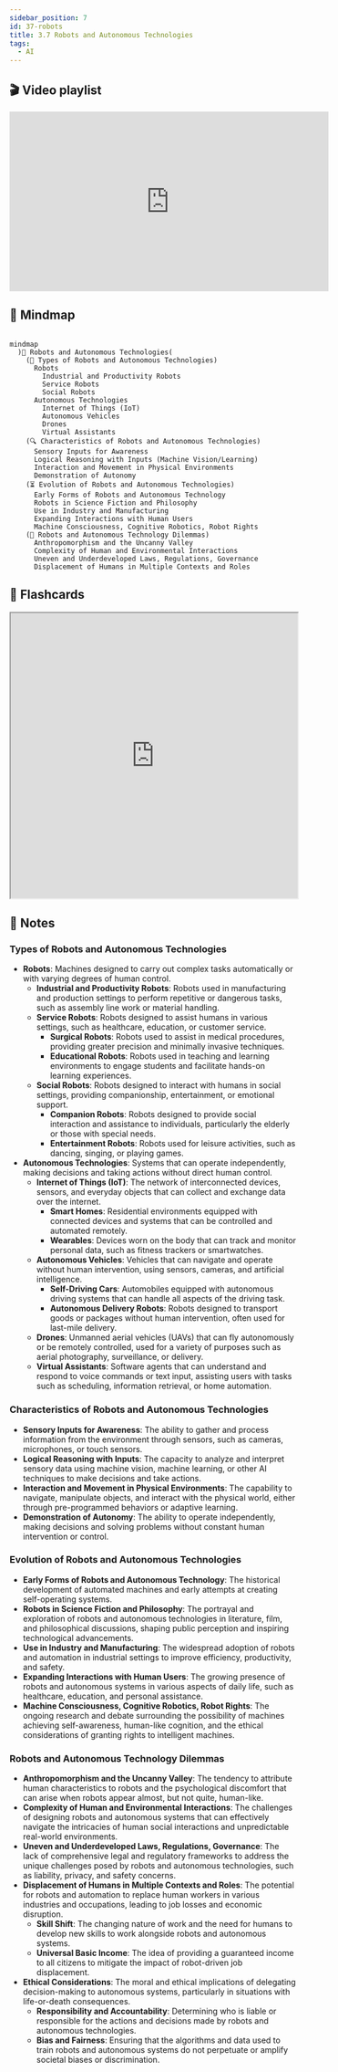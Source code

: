 ```yaml
---
sidebar_position: 7
id: 37-robots
title: 3.7 Robots and Autonomous Technologies
tags:
  - AI
---
```

## 🎬 Video playlist

<iframe width="560" height="315" src="https://www.youtube.com/embed/videoseries?si=e4MsQ61aMs4VzS9v&amp;list=PL4UlCwuOc83nLzD-ijQO5pkWRKiE1kQVf" title="YouTube video player" frameborder="0" allow="accelerometer; autoplay; clipboard-write; encrypted-media; gyroscope; picture-in-picture; web-share" referrerpolicy="strict-origin-when-cross-origin" allowfullscreen></iframe>

## 🤯 Mindmap
```mermaid

mindmap
  )🤖 Robots and Autonomous Technologies(
    (🔩 Types of Robots and Autonomous Technologies)
      Robots
        Industrial and Productivity Robots
        Service Robots
        Social Robots
      Autonomous Technologies
        Internet of Things (IoT)
        Autonomous Vehicles
        Drones
        Virtual Assistants
    (🔍 Characteristics of Robots and Autonomous Technologies)
      Sensory Inputs for Awareness
      Logical Reasoning with Inputs (Machine Vision/Learning)
      Interaction and Movement in Physical Environments
      Demonstration of Autonomy
    (⏳ Evolution of Robots and Autonomous Technologies)
      Early Forms of Robots and Autonomous Technology
      Robots in Science Fiction and Philosophy
      Use in Industry and Manufacturing
      Expanding Interactions with Human Users
      Machine Consciousness, Cognitive Robotics, Robot Rights
    (🚫 Robots and Autonomous Technology Dilemmas)
      Anthropomorphism and the Uncanny Valley
      Complexity of Human and Environmental Interactions
      Uneven and Underdeveloped Laws, Regulations, Governance
      Displacement of Humans in Multiple Contexts and Roles

```

## 🧠 Flashcards

<iframe src="https://quizlet.com/854378089/learn/embed?i=26rc5y&x=1jj1" height="500" width="100%"></iframe>

## 📝 Notes

### Types of Robots and Autonomous Technologies
- **Robots**: Machines designed to carry out complex tasks automatically or with varying degrees of human control.
  - **Industrial and Productivity Robots**: Robots used in manufacturing and production settings to perform repetitive or dangerous tasks, such as assembly line work or material handling.
  - **Service Robots**: Robots designed to assist humans in various settings, such as healthcare, education, or customer service.
    - **Surgical Robots**: Robots used to assist in medical procedures, providing greater precision and minimally invasive techniques.
    - **Educational Robots**: Robots used in teaching and learning environments to engage students and facilitate hands-on learning experiences.
  - **Social Robots**: Robots designed to interact with humans in social settings, providing companionship, entertainment, or emotional support.
    - **Companion Robots**: Robots designed to provide social interaction and assistance to individuals, particularly the elderly or those with special needs.
    - **Entertainment Robots**: Robots used for leisure activities, such as dancing, singing, or playing games.
- **Autonomous Technologies**: Systems that can operate independently, making decisions and taking actions without direct human control.
  - **Internet of Things (IoT)**: The network of interconnected devices, sensors, and everyday objects that can collect and exchange data over the internet.
    - **Smart Homes**: Residential environments equipped with connected devices and systems that can be controlled and automated remotely.
    - **Wearables**: Devices worn on the body that can track and monitor personal data, such as fitness trackers or smartwatches.
  - **Autonomous Vehicles**: Vehicles that can navigate and operate without human intervention, using sensors, cameras, and artificial intelligence.
    - **Self-Driving Cars**: Automobiles equipped with autonomous driving systems that can handle all aspects of the driving task.
    - **Autonomous Delivery Robots**: Robots designed to transport goods or packages without human intervention, often used for last-mile delivery.
  - **Drones**: Unmanned aerial vehicles (UAVs) that can fly autonomously or be remotely controlled, used for a variety of purposes such as aerial photography, surveillance, or delivery.
  - **Virtual Assistants**: Software agents that can understand and respond to voice commands or text input, assisting users with tasks such as scheduling, information retrieval, or home automation.

### Characteristics of Robots and Autonomous Technologies
- **Sensory Inputs for Awareness**: The ability to gather and process information from the environment through sensors, such as cameras, microphones, or touch sensors.
- **Logical Reasoning with Inputs**: The capacity to analyze and interpret sensory data using machine vision, machine learning, or other AI techniques to make decisions and take actions.
- **Interaction and Movement in Physical Environments**: The capability to navigate, manipulate objects, and interact with the physical world, either through pre-programmed behaviors or adaptive learning.
- **Demonstration of Autonomy**: The ability to operate independently, making decisions and solving problems without constant human intervention or control.

### Evolution of Robots and Autonomous Technologies
- **Early Forms of Robots and Autonomous Technology**: The historical development of automated machines and early attempts at creating self-operating systems.
- **Robots in Science Fiction and Philosophy**: The portrayal and exploration of robots and autonomous technologies in literature, film, and philosophical discussions, shaping public perception and inspiring technological advancements.
- **Use in Industry and Manufacturing**: The widespread adoption of robots and automation in industrial settings to improve efficiency, productivity, and safety.
- **Expanding Interactions with Human Users**: The growing presence of robots and autonomous systems in various aspects of daily life, such as healthcare, education, and personal assistance.
- **Machine Consciousness, Cognitive Robotics, Robot Rights**: The ongoing research and debate surrounding the possibility of machines achieving self-awareness, human-like cognition, and the ethical considerations of granting rights to intelligent machines.

### Robots and Autonomous Technology Dilemmas
- **Anthropomorphism and the Uncanny Valley**: The tendency to attribute human characteristics to robots and the psychological discomfort that can arise when robots appear almost, but not quite, human-like.
- **Complexity of Human and Environmental Interactions**: The challenges of designing robots and autonomous systems that can effectively navigate the intricacies of human social interactions and unpredictable real-world environments.
- **Uneven and Underdeveloped Laws, Regulations, Governance**: The lack of comprehensive legal and regulatory frameworks to address the unique challenges posed by robots and autonomous technologies, such as liability, privacy, and safety concerns.
- **Displacement of Humans in Multiple Contexts and Roles**: The potential for robots and automation to replace human workers in various industries and occupations, leading to job losses and economic disruption.
  - **Skill Shift**: The changing nature of work and the need for humans to develop new skills to work alongside robots and autonomous systems.
  - **Universal Basic Income**: The idea of providing a guaranteed income to all citizens to mitigate the impact of robot-driven job displacement.
- **Ethical Considerations**: The moral and ethical implications of delegating decision-making to autonomous systems, particularly in situations with life-or-death consequences.
  - **Responsibility and Accountability**: Determining who is liable or responsible for the actions and decisions made by robots and autonomous technologies.
  - **Bias and Fairness**: Ensuring that the algorithms and data used to train robots and autonomous systems do not perpetuate or amplify societal biases or discrimination.
